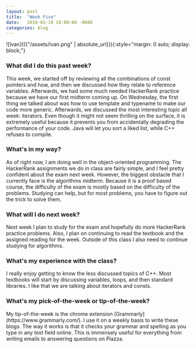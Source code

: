 ```yaml
---
layout: post
title:  "Week Five"
date:   2018-02-18 18:00:00 -0600
categories: blog
---
```

![Ivan]({{"/assets/ivan.png" | absolute_url}}){:style="margin: 0 auto; display: block;"}


<h3>What did I do this past week?</h3>
This week, we started off by reviewing all the combinations of const pointers and how, and then we discussed how they relate to reference variables. Afterwards, we had some much needed HackerRank practice because we have our first midterm coming up. On Wednesday, the first thing we talked about was how to use template and typename to make our code more generic. Afterwards, we discussed the most interesting topic all week: iterators. Even though it might not seem thrilling on the surface, it is extremely useful because it prevents you from accidentally degrading the performance of your code. Java will let you sort a liked list, while C++ refuses to compile.

<h3>What's in my way?</h3>
As of right now, I am doing well in the object-oriented programming. The HackerRank assignments we do in class are fairly simple, and I feel pretty confident about the exam next week. However, the biggest obstacle that I currently face is the algorithms midterm. Because it is a proof based course, the difficulty of the exam is mostly based on the difficulty of the problems. Studying can help, but for most problems, you have to figure out the trick to solve them.

<h3>What will I do next week?</h3>
Next week I plan to study for the exam and hopefully do more HackerRank practice problems. Also, I plan on continuing to read the textbook and the assigned reading for the week. Outside of this class I also need to continue studying for algorithms.

<h3>What's my experience with the class?</h3>
I really enjoy getting to know the less discussed topics of C++. Most textbooks will start by discussing variables, loops, and then standard libraries. I like that we are talking about iterators and consts.

<h3>What's my pick-of-the-week or tip-of-the-week?</h3>
My tip-of-the-week is the chrome extension [Grammarly](https://www.grammarly.com/). I use it on a weekly basis to write these blogs. The way it works is that it checks your grammar and spelling as you type in any text field online. This is immensely useful for everything from writing emails to answering questions on Piazza.
